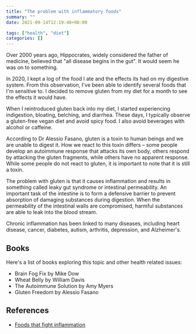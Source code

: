 ```yaml
---
title: "The problem with inflammatory foods"
summary: ""
date: 2021-09-14T12:19:40+08:00

tags: ["health", "diet"]
categories: []
---
```


Over 2000 years ago, Hippocrates, widely considered the father of medicine, believed that "all disease begins in the gut". It would seem he was on to something. 

In 2020, I kept a log of the food I ate and the effects its had on my digestive system. From this observation, I've been able to identify several foods that I'm sensitive to. I decided to remove gluten from my diet for a month to see the effects it would have. 

When I reintroduced gluten back into my diet, I started experiencing indigestion, bloating, belching, and diarrhea. These days, I typically observe a gluten-free vegan diet and avoid spicy food. I also avoid beverages with alcohol or caffeine. 

According to Dr Alessio Fasano, gluten is a toxin to human beings and we are unable to digest it. How we react to this toxin differs – some people develop an autoimmune response that attacks its own body, others respond by attacking the gluten fragments, while others have no apparent response. While some people do not react to gluten, it is important to note that it is still a toxin. 

The problem with gluten is that it causes inflammation and results in something called leaky gut syndrome or intestinal permeability. An important task of the intestine is to form a defensive barrier to prevent absorption of damaging substances during digestion. When the permeability of the intestinal walls are compromised, harmful substances are able to leak into the blood stream. 

Chronic inflammation has been linked to many diseases, including heart disease, cancer, diabetes, autism, arthritis, depression, and Alzheimer's. 

## Books 

Here's a list of books exploring this topic and other health related issues:

- Brain Fog Fix by Mike Dow
- Wheat Belly by William Davis
- The Autoimmune Solution by Amy Myers
- Gluten Freedom by Alessio Fasano

## References

- [Foods that fight inflammation](https://www.health.harvard.edu/staying-healthy/foods-that-fight-inflammation)
